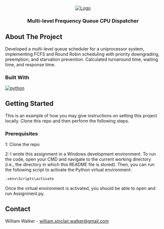 <br />
<div align="center">
  <a href="">
    <img src=" " alt="Logo">
  </a>
  <h3 align="center">Multi-level Frequency Queue CPU Dispatcher</h3>
</div>

## About The Project
Developed a multi-level queue scheduler for a uniprocessor system, implementing FCFS and Round Robin scheduling with priority downgrading, preemption, and starvation prevention. Calculated turnaround time, waiting time, and response time.

### Built With
<a href="">
  <img src="https://img.shields.io/badge/python-3670A0?style=for-the-badge&logo=python&logoColor=ffdd54" alt="python">
</a>

## Getting Started
This is an example of how you may give instructions on setting this project locally. Clone this repo and then perform the following steps. 

### Prerequisites
1: Clone the repo

2: I wrote this assignment in a Windows development environment. To run the code, open your CMD and navigate to the current working directory (i.e., the directory in which this README file is stored). Then, you can run the following script to activate the Python virtual environment:
```sh
.venv\Scripts\activate
```

Once the virtual environment is activated, you should be able to open and run Assignment.py.

## Contact
William Walker - william.sinclair.walker@gmail.com


